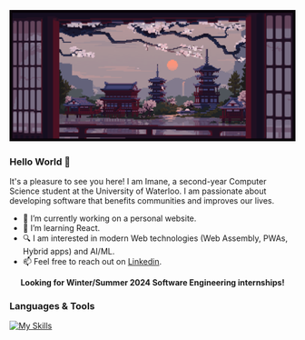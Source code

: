 
![](https://github.com/EnamiYa/EnamiYa/blob/main/japanese%20temple.gif)

### Hello World 👋
It's a pleasure to see you here! I am Imane, a second-year Computer Science student at the University of Waterloo. I am passionate about developing software that benefits communities and improves our lives.

* 🔭 I’m currently working on a personal website.
* 🌱 I’m learning React.
* 🔍 I am interested in modern Web technologies (Web Assembly, PWAs, Hybrid apps) and AI/ML.
* 📫 Feel free to reach out on <a href="https://www.linkedin.com/in/iyacoubi/" >Linkedin</a>.
<p align="center">
  <strong>
     Looking for Winter/Summer 2024 Software Engineering internships!
  </strong>
</p>

### Languages & Tools
[![My Skills](https://skills.thijs.gg/icons?i=nodejs,js,html,css,c,cpp,react,py,git,figma)](https://skills.thijs.gg)
 

<!-- RESOURCES
 <img src="https://github-readme-stats.vercel.app/api/top-langs?username=enamiya&layout=compact"/>	
 
<img src="https://media2.giphy.com/media/QssGEmpkyEOhBCb7e1/giphy.gif?cid=ecf05e47a0n3gi1bfqntqmob8g9aid1oyj2wr3ds3mg700bl&rid=giphy.gif" width ="25" />

<img src="https://user-images.githubusercontent.com/73097560/115834477-dbab4500-a447-11eb-908a-139a6edaec5c.gif" /> -->
         
          

    


